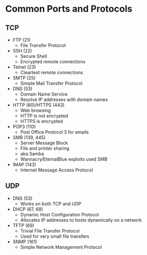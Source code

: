 # Common Ports and Protocols
## TCP
- FTP (21)
	- File Transfer Protocol
- SSH (22)
	- Secure Shell
	- Encrypted remote connections
- Telnet (23)
	- Cleartext remote connections
- SMTP (25)
	- Simple Mail Transfer Protocol
- DNS (53)
	- Domain Name Service
	- Resolve IP addresses with domain names
- HTTP (80)/HTTPS (443)
	- Web browsing
	- HTTP is not encrypted
	- HTTPS is encrypted
- POP3 (110)
	- Post Office Protocol 3 for emails
- SMB (139, 445)
	- Server Message Block
	- File and printer sharing
	- aka Samba
	- Wannacry/EternalBlue exploits used SMB
- IMAP (143)
	- Internet Message Access Protocol


## UDP
- DNS (53)
	- Works on both TCP and UDP
- DHCP (67, 68)
	- Dynamic Host Configuration Protocol
	- Allocates IP addresses to hosts dynamically on a network
- TFTP (69)
	- Trivial File Transfer Protocol
	- Used for very small file transfers
- SNMP (161)
	- Simple Network Management Protocol